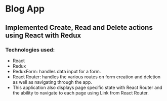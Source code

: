 # Blog App

## Implemented Create, Read and Delete actions using React with Redux

### Technologies used:
  - React
  - Redux
  - ReduxForm: handles data input for a form.
  - React Router: handles the various routes on form creation and deletion as well as navigating through the app.
  - This application also displays page specific state with React Router and the ability to navigate to each page using Link from React Router.
